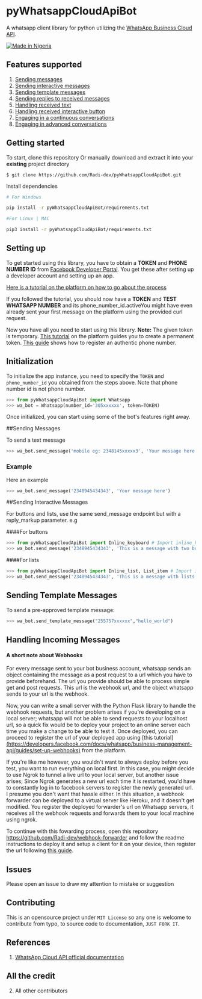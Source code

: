 # pyWhatsappCloudApiBot

A whatsapp client library for python utilizing the [WhatsApp Business Cloud API](https://developers.facebook.com/docs/whatsapp/cloud-api).

[![Made in Nigeria](https://img.shields.io/badge/made%20in-nigeria-008751.svg?style=flat-square)](https://github.com/acekyd/made-in-nigeria)


## Features supported

1. [Sending messages](#sending-messages)
2. [Sending interactive messages](#sending-interactive-messages)
3. [Sending template messages](#sending-template-messages)
4. [Sending replies to received messages](/examples/echo_bot.py)
5. [Handling received text](/examples/reply_message_bot.py)
6. [Handling received interactive button](/examples/reply_interactive_message_bot.py)
7. [Engaging in a continuous conversations](/examples/conversation_bot_1.py)
8. [Engaging in advanced conversations](/examples/conversation_bot_1.py)

## Getting started

To start, clone this repository Or manually download and extract it into your **existing** project directory

```
$ git clone https://github.com/Radi-dev/pyWhatsappCloudApiBot.git
```

Install dependencies

```bash
# For Windows

pip install -r pyWhatsappCloudApiBot/requirements.txt

#For Linux | MAC

pip3 install -r pyWhatsappCloudApiBot/requirements.txt
```

## Setting up

To get started using this library, you have to obtain a **TOKEN** and **PHONE NUMBER ID** from [Facebook Developer Portal](https://developers.facebook.com/). You get these after setting up a developer account and setting up an app.

[Here is a tutorial on the platform on how to go about the process](https://developers.facebook.com/docs/whatsapp/cloud-api/get-started)

If you followed the tutorial, you should now have a **TOKEN** and **TEST WHATSAPP NUMBER** and its phone_number_id.activeYou might have even already sent your first message on the platform using the provided curl request.

Now you have all you need to start using this library.
**Note:** The given token is temporary. [This tutorial](https://developers.facebook.com/docs/whatsapp/business-management-api/get-started#1--acquire-an-access-token-using-a-system-user-or-facebook-login) on the platform guides you to create a permanent token. [This guide](https://developers.facebook.com/docs/whatsapp/cloud-api/get-started#phone-number) shows how to register an authentic phone number.

## Initialization

To initialize the app instance, you need to specify the `TOKEN` and `phone_number_id` you obtained from the steps above. Note that phone number id is not phone number.

```python
>>> from pyWhatsappCloudApiBot import Whatsapp
>>> wa_bot = Whatsapp(number_id='305xxxxxx', token=TOKEN)
```

Once initialized, you can start using some of the bot's features right away.

##Sending Messages

To send a text message

```python
>>> wa_bot.send_message('mobile eg: 2348145xxxxx3', 'Your message here')
```

### Example

Here an example

```python
>>> wa_bot.send_message('2348945434343', 'Your message here')
```

##Sending Interactive Messages

For buttons and lists, use the same send_message endpoint but with a reply_markup parameter. e.g

####For buttons

```python
>>> from pyWhatsappCloudApiBot import Inline_keyboard # Import inline_keyboard for interactive buttons
>>> wa_bot.send_message('2348945434343', 'This is a message with two buttons',reply_markup=Inline_keyboard(['First button', 'Second button']))
```

####For lists

```python
>>> from pyWhatsappCloudApiBot import Inline_list, List_item # Import inline_list and List_item for interactive list
>>> wa_bot.send_message('2348945434343', 'This is a message with lists',reply_markup=Inline_list("Show list",list_items=[[List_item("one list item")]])
```

## Sending Template Messages

To send a pre-approved template message:

```python
>>> wa_bot.send_template_message("255757xxxxxx","hello_world")
```

## Handling Incoming Messages

#### A short note about **Webhooks**

For every message sent to your bot business account, whatsapp sends an object containing the message as a post request to a url which you have to provide beforehand. The url you provide should be able to process simple get and post requests. This url is the webhook url, and the object whatsapp sends to your url is the webhook.

Now, you can write a small server with the Python Flask library to handle the webhook requests, but another problem arises if you're developing on a local server; whatsapp will not be able to send requests to your localhost url, so a quick fix would be to deploy your project to an online server each time you make a change to be able to test it.
Once deployed, you can proceed to register the url of your deployed app using [this tutorial][(https://developers.facebook.com/docs/whatsapp/business-management-api/guides/set-up-webhooks)](https://github.com/Radi-dev/webhook-forwarder) from the platform.

If you're like me however, you wouldn't want to always deploy before you test, you want to run everything on local first. In this case, you might decide to use Ngrok to tunnel a live url to your local server, but another issue arises; Since Ngrok generates a new url each time it is restarted, you'd have to constantly log in to facebook servers to register the newly generated url. I presume you don't want that hassle either. In this situation, a webhook forwarder can be deployed to a virtual server like Heroku, and it doesn't get modified. You register the deployed forwarder's url on Whatsapp servers, it receives all the webhook requests and forwards them to your local machine using ngrok.

To continue with this fowarding process, open this repository https://github.com/Radi-dev/webhook-forwarder and follow the readme instructions to deploy it and setup a client for it on your device, then register the url following [this guide](https://github.com/Radi-dev/webhook-forwarder).

## Issues

Please open an issue to draw my attention to mistake or suggestion

## Contributing

This is an opensource project under `MIT License` so any one is welcome to contribute from typo, to source code to documentation, `JUST FORK IT`.

## References

1. [WhatsApp Cloud API official documentation](https://developers.facebook.com/docs/whatsapp/cloud-api/)

## All the credit

2. All other contributors
